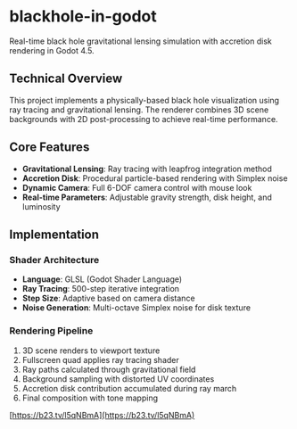 # blackhole-in-godot

Real-time black hole gravitational lensing simulation with accretion disk rendering in Godot 4.5.

## Technical Overview

This project implements a physically-based black hole visualization using ray tracing and gravitational lensing. The renderer combines 3D scene backgrounds with 2D post-processing to achieve real-time performance.

## Core Features

- **Gravitational Lensing**: Ray tracing with leapfrog integration method
- **Accretion Disk**: Procedural particle-based rendering with Simplex noise
- **Dynamic Camera**: Full 6-DOF camera control with mouse look
- **Real-time Parameters**: Adjustable gravity strength, disk height, and luminosity

## Implementation

### Shader Architecture

- **Language**: GLSL (Godot Shader Language)
- **Ray Tracing**: 500-step iterative integration
- **Step Size**: Adaptive based on camera distance
- **Noise Generation**: Multi-octave Simplex noise for disk texture

### Rendering Pipeline

1. 3D scene renders to viewport texture
2. Fullscreen quad applies ray tracing shader
3. Ray paths calculated through gravitational field
4. Background sampling with distorted UV coordinates
5. Accretion disk contribution accumulated during ray march
6. Final composition with tone mapping

[https://b23.tv/l5qNBmA](https://b23.tv/l5qNBmA)
